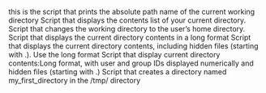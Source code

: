 this is the script that prints the absolute path name of the current working directory
Script that displays the contents list of your current directory.
Script that changes the working directory to the user’s home directory.
Script that displays the current directory contents in a long format
Script that displays the current directory contents, including hidden files (starting with .). Use the long format
Script that display current directory contents:Long format, with user and group IDs displayed numerically and hidden files (starting with .)
Script that creates a directory named my_first_directory in the /tmp/ directory
